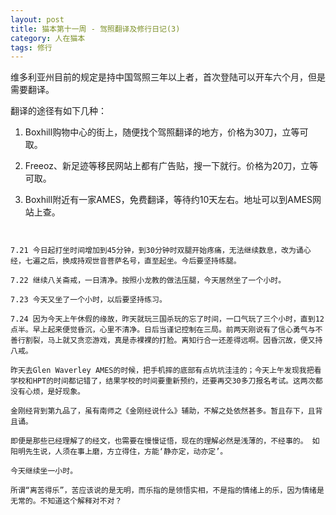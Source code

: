 ```yaml
---
layout: post
title: 猫本第十一周 - 驾照翻译及修行日记(3)
category: 人在猫本
tags: 修行
---
```


维多利亚州目前的规定是持中国驾照三年以上者，首次登陆可以开车六个月，但是需要翻译。

翻译的途径有如下几种：

1. Boxhill购物中心的街上，随便找个驾照翻译的地方，价格为30刀，立等可取。

2. Freeoz、新足迹等移民网站上都有广告贴，搜一下就行。价格为20刀，立等可取。

3. Boxhill附近有一家AMES，免费翻译，等待约10天左右。地址可以到AMES网站上查。


~~~~~~~~~~~~~~~~~~~~~~~~~~~~~~~~~~~~~~~~~~~~~~~~~~~~~~~~~~~~~~~~~~~~~~~~~


7.21 今日起打坐时间增加到45分钟，到30分钟时双腿开始疼痛，无法继续数息，改为诵心经，七遍之后，换成持观世音菩萨名号，直至起坐。今后要坚持练腿。

7.22 继续八关斋戒，一日清净。按照小龙教的做法压腿，今天居然坐了一个小时。

7.23 今天又坐了一个小时，以后要坚持练习。

7.24 因为今天上午休假的缘故，昨天就玩三国杀玩的忘了时间，一口气玩了三个小时，直到12点半。早上起来便觉昏沉，心里不清净。日后当谨记控制在三局。前两天刚说有了信心勇气与不善行割裂，马上就又贪恋游戏，真是赤裸裸的打脸。离知行合一还差得远啊。因昏沉故，便又持八戒。

昨天去Glen Waverley AMES的时候，把手机摔的底部有点坑坑洼洼的；今天上午发现我把看学校和HPT的时间都记错了，结果学校的时间要重新预约，还要再交30多刀报名考试。这两次都没有心烦，是好现象。

金刚经背到第九品了，虽有南师之《金刚经说什么》辅助，不解之处依然甚多。暂且存下，且背且诵。

即便是那些已经理解了的经文，也需要在慢慢证悟，现在的理解必然是浅薄的，不经事的。 如阳明先生说，人须在事上磨，方立得住，方能‘静亦定，动亦定’。

今天继续坐一小时。

所谓“离苦得乐”，苦应该说的是无明，而乐指的是领悟实相，不是指的情绪上的乐，因为情绪是无常的。不知道这个解释对不对？
